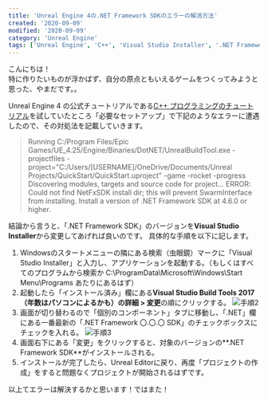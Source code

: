 ```yaml
---
title: 'Unreal Engine 4の.NET Framework SDKのエラーの解消方法'
created: '2020-09-09'
modified: '2020-09-09'
category: 'Unreal Engine'
tags: ['Unreal Engine', 'C++', 'Visual Studio Installer', '.NET Framework SDK', ]
---
```


こんにちは！<br>
特に作りたいものが浮かばず、自分の原点ともいえるゲームをつくってみようと思った、やまだです。。

Unreal Engine 4 の公式チュートリアルである[C++ プログラミングのチュートリアル](https://docs.unrealengine.com/ja/Programming/QuickStart/index.html)を試していたところ「必要なセットアップ」で下記のようなエラーに遭遇したので、その対処法を記載していきます。

> Running C:/Program Files/Epic Games/UE_4.25/Engine/Binaries/DotNET/UnrealBuildTool.exe  -projectfiles -project="C:/Users/[USERNAME]/OneDrive/Documents/Unreal Projects/QuickStart/QuickStart.uproject" -game -rocket -progress
Discovering modules, targets and source code for project...
ERROR: Could not find NetFxSDK install dir; this will prevent SwarmInterface from installing.  Install a version of .NET Framework SDK at 4.6.0 or higher.

結論から言うと、「.NET Framework SDK」のバージョンを**Visual Studio Installer**から変更してあげれば良いのです。
具体的な手順を以下に記します。

1. Windowsのスタートメニューの隣にある検索（虫眼鏡）マークに「Visual Studio Installer」と入力し、アプリケーションを起動する。（もしくはすべてのプログラムから検索か C:\ProgramData\Microsoft\Windows\Start Menu\Programs あたりにあるはず）
1. 起動したら「インストール済み」欄にある**Visual Studio Build Tools 2017（年数はパソコンによるかも）**の**詳細 > 変更**の順にクリックする。
![手順2](/next-blog/images/blog/unreal_20200909_1.png)
1. 画面が切り替わるので「個別のコンポーネント」タブに移動し、「.NET」欄にある一番最新の「.NET Framework 〇.〇.〇 SDK」のチェックボックスにチェックを入れる。
![手順3](/next-blog/images/blog/unreal_20200909_2.png)
1. 画面右下にある「変更」をクリックすると、対象のバージョンの**.NET Framework SDK**がインストールされる。
1. インストールが完了したら、Unreal Editorに戻り、再度「プロジェクトの作成」をすると問題なくプロジェクトが開始されるはずです。

以上てエラーは解決するかと思います！ではまた！
